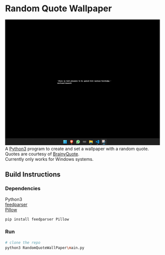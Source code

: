 # Random Quote Wallpaper
![](screenshot.png)
A [Python3](https://python.org) program to create and set a wallpaper with a random quote.
Quotes are courtesy of [BrainyQuote](https://brainyquote.com).
\
Currently only works for Windows systems.
## Build Instructions
### Dependencies
Python3
\
[feedparser](https://pypi.org/project/feedparser/)
\
[Pillow](https://pypi.org/project/Pillow/)
```bash
pip install feedparser Pillow
```
### Run
```bash
# clone the repo
python3 RandomQuoteWallPaper\main.py
```